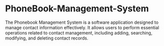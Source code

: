 # PhoneBook-Management-System

The Phonebook Management System is a software application designed to manage contact information effectively. It allows users to perform essential operations related to contact management, including adding, searching, modifying, and deleting contact records.
